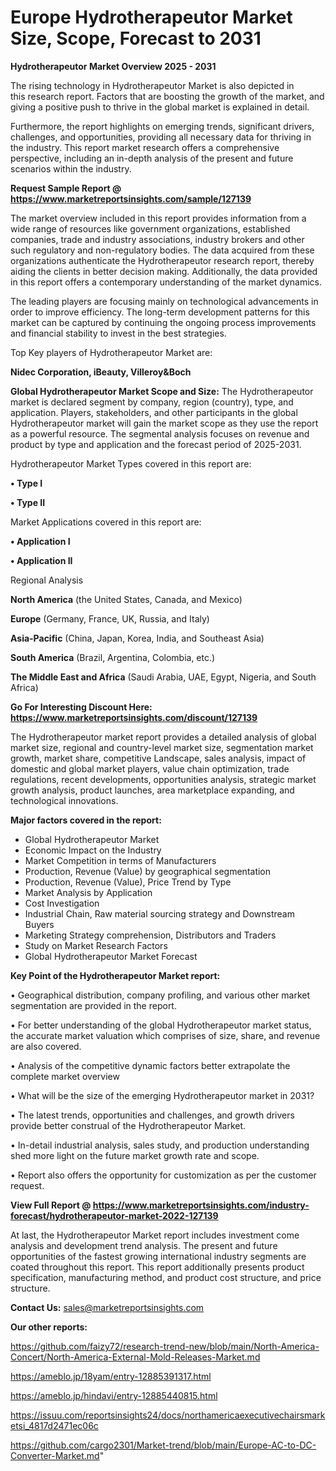 # Europe Hydrotherapeutor Market Size, Scope, Forecast to 2031

<Strong> Hydrotherapeutor Market Overview 2025 - 2031</strong>

The rising technology in Hydrotherapeutor Market is also depicted in this research report. Factors that are boosting the growth of the market, and giving a positive push to thrive in the global market is explained in detail.

Furthermore, the report highlights on emerging trends, significant drivers, challenges, and opportunities, providing all necessary data for thriving in the industry. This report market research offers a comprehensive perspective, including an in-depth analysis of the present and future scenarios within the industry.

<strong>Request Sample Report @ <a href=https://www.marketreportsinsights.com/sample/127139>https://www.marketreportsinsights.com/sample/127139</a></strong>

The market overview included in this report provides information from a wide range of resources like government organizations, established companies, trade and industry associations, industry brokers and other such regulatory and non-regulatory bodies. The data acquired from these organizations authenticate the Hydrotherapeutor research report, thereby aiding the clients in better decision making. Additionally, the data provided in this report offers a contemporary understanding of the market dynamics.

The leading players are focusing mainly on technological advancements in order to improve efficiency. The long-term development patterns for this market can be captured by continuing the ongoing process improvements and financial stability to invest in the best strategies.

Top Key players of Hydrotherapeutor Market are:

<strong>Nidec Corporation, iBeauty, Villeroy&Boch</strong>

<strong><b>Global Hydrotherapeutor Market Scope and Size:</b></strong>
The Hydrotherapeutor market is declared segment by company, region (country), type, and application. Players, stakeholders, and other participants in the global Hydrotherapeutor market will gain the market scope as they use the report as a powerful resource. The segmental analysis focuses on revenue and product by type and application and the forecast period of 2025-2031.

Hydrotherapeutor Market Types covered in this report are:

<strong>• Type I

• Type II</strong>

Market Applications covered in this report are:

<strong>• Application I

• Application II</strong> 

Regional Analysis

<strong>North America</strong> (the United States, Canada, and Mexico)

<strong>Europe</strong> (Germany, France, UK, Russia, and Italy)

<strong>Asia-Pacific</strong> (China, Japan, Korea, India, and Southeast Asia)

<strong>South America</strong> (Brazil, Argentina, Colombia, etc.)

<strong>The Middle East and Africa</strong> (Saudi Arabia, UAE, Egypt, Nigeria, and South Africa)

<strong>Go For Interesting Discount Here: <a href=https://www.marketreportsinsights.com/discount/127139>https://www.marketreportsinsights.com/discount/127139</a></strong>

The Hydrotherapeutor market report provides a detailed analysis of global market size, regional and country-level market size, segmentation market growth, market share, competitive Landscape, sales analysis, impact of domestic and global market players, value chain optimization, trade regulations, recent developments, opportunities analysis, strategic market growth analysis, product launches, area marketplace expanding, and technological innovations.

<strong><b>Major factors covered in the report:</b></strong>
<ul>
  <li>Global Hydrotherapeutor Market </li>
  <li>Economic Impact on the Industry</li>
  <li>Market Competition in terms of Manufacturers</li>
  <li>Production, Revenue (Value) by geographical segmentation</li>
  <li>Production, Revenue (Value), Price Trend by Type</li>
  <li>Market Analysis by Application</li>
  <li>Cost Investigation</li>
  <li>Industrial Chain, Raw material sourcing strategy and Downstream Buyers</li>
  <li>Marketing Strategy comprehension, Distributors and Traders</li>
  <li>Study on Market Research Factors</li>
  <li>Global Hydrotherapeutor Market Forecast</li>
</ul>

<strong><b>Key Point of the Hydrotherapeutor Market report:</b></strong>

• Geographical distribution, company profiling, and various other market segmentation are provided in the report.

• For better understanding of the global Hydrotherapeutor market status, the accurate market valuation which comprises of size, share, and revenue are also covered.

• Analysis of the competitive dynamic factors better extrapolate the complete market overview

• What will be the size of the emerging Hydrotherapeutor market in 2031?

• The latest trends, opportunities and challenges, and growth drivers provide better construal of the Hydrotherapeutor Market.

• In-detail industrial analysis, sales study, and production understanding shed more light on the future market growth rate and scope.

• Report also offers the opportunity for customization as per the customer request.

<strong><b>View Full Report @ <a href=https://www.marketreportsinsights.com/industry-forecast/hydrotherapeutor-market-2022-127139>https://www.marketreportsinsights.com/industry-forecast/hydrotherapeutor-market-2022-127139</a></b></strong>


At last, the Hydrotherapeutor Market report includes investment come analysis and development trend analysis. The present and future opportunities of the fastest growing international industry segments are coated throughout this report. This report additionally presents product specification, manufacturing method, and product cost structure, and price structure.

<strong>Contact Us:</strong>
sales@marketreportsinsights.com

<strong>Our other reports:</strong>

<a href=https://github.com/faizy72/research-trend-new/blob/main/North-America-Concert/North-America-External-Mold-Releases-Market.md>https://github.com/faizy72/research-trend-new/blob/main/North-America-Concert/North-America-External-Mold-Releases-Market.md</a>

<a href=https://ameblo.jp/18yam/entry-12885391317.html>https://ameblo.jp/18yam/entry-12885391317.html</a>

<a href=https://ameblo.jp/hindavi/entry-12885440815.html>https://ameblo.jp/hindavi/entry-12885440815.html</a>

<a href=https://issuu.com/reportsinsights24/docs/northamericaexecutivechairsmarketsi_4817d2471ec06c>https://issuu.com/reportsinsights24/docs/northamericaexecutivechairsmarketsi_4817d2471ec06c</a>

<a href=https://github.com/cargo2301/Market-trend/blob/main/Europe-AC-to-DC-Converter-Market.md>https://github.com/cargo2301/Market-trend/blob/main/Europe-AC-to-DC-Converter-Market.md</a>"
